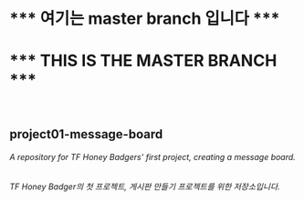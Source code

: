 # *** 여기는 master branch 입니다 ***
# *** THIS IS THE MASTER BRANCH ***
<br/>

## project01-message-board
###### A repository for TF Honey Badgers' first project, creating a message board.
###### TF Honey Badger의 첫 프로젝트, 게시판 만들기 프로젝트를 위한 저장소입니다.